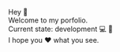 
Hey :wave:  
Welcome to my porfolio.  
Current state: development :computer: :muscle:    
I hope you :hearts: what you see.
